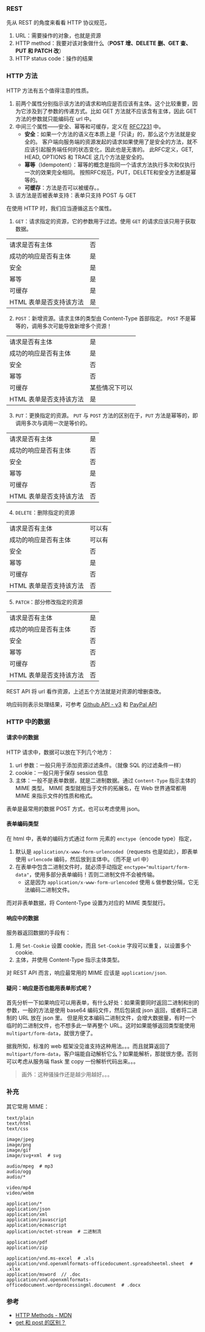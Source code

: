 ### REST

先从 REST 的角度来看看 HTTP 协议规范，

1. URL：需要操作的对象，也就是资源
2. HTTP method：我要对该对象做什么（**POST 增、DELETE 删、GET 查、PUT 和 PATCH 改**）
3. HTTP status code：操作的结果

### HTTP 方法

HTTP 方法有五个值得注意的性质。
1. 前两个属性分别指示该方法的请求和响应是否应该有主体。这个比较重要，因为它涉及到了参数的传递方式。比如 GET 方法就不应该含有主体，因此 GET 方法的参数就只能编码在 url 中。
1. 中间三个属性——安全、幂等和可缓存，定义在 [RFC7231](https://tools.ietf.org/html/rfc7231) 中。
    - **安全**：如果一个方法的语义在本质上是「只读」的，那么这个方法就是安全的。
        客户端向服务端的资源发起的请求如果使用了是安全的方法，就不应该引起服务端任何的状态变化，因此也是无害的。 
        此RFC定义，GET, HEAD, OPTIONS 和 TRACE 这几个方法是安全的。
    - **幂等**（Idempotent）：幂等的概念是指同一个请求方法执行多次和仅执行一次的效果完全相同。
        按照RFC规范，PUT，DELETE和安全方法都是幂等的。
    - **可缓存**：方法是否可以被缓存。。
1. 该方法是否被表单支持：表单只支持 POST 与 GET

在使用 HTTP 时，我们应当遵循这五个属性。

1. `GET`：请求指定的资源，它的参数用于过滤。使用 `GET` 的请求应该只用于获取数据。

|  |  |
| --- | --- |
| 请求是否有主体 | 否 |
| 成功的响应是否有主体 | 是 |
| 安全 | 是 |
| 幂等 | 是 |
| 可缓存 | 是 |
| HTML 表单是否支持该方法 | 是 |

2. `POST`：新增资源。请求主体的类型由 Content-Type 首部指定。
    `POST` 不是幂等的，调用多次可能导致新增多个资源！

|  |  |
| --- | --- |
| 请求是否有主体 | 是 |
| 成功的响应是否有主体 | 是 |
| 安全 | 否 |
| 幂等 | 否 |
| 可缓存 | 某些情况下可以 |
| HTML 表单是否支持该方法 | 是 |

3. `PUT`：更换指定的资源。
    `PUT` 与 `POST` 方法的区别在于，`PUT` 方法是幂等的，即调用多次与调用一次是等价的。

|  |  |
| --- | --- |
| 请求是否有主体 | 是 |
| 成功的响应是否有主体 | 否 |
| 安全 | 否 |
| 幂等 | 是 |
| 可缓存 | 否 |
| HTML 表单是否支持该方法 | 否 |

4. `DELETE`：删除指定的资源

|  |  |
| --- | --- |
| 请求是否有主体 | 可以有 |
| 成功的响应是否有主体 | 可以有 |
| 安全 | 否 |
| 幂等 | 是 |
| 可缓存 | 否 |
| HTML 表单是否支持该方法 | 否 |

5. `PATCH`：部分修改指定的资源

|  |  |
| --- | --- |
| 请求是否有主体 | 是 |
| 成功的响应是否有主体 | 否 |
| 安全 | 否 |
| 幂等 | 否 |
| 可缓存 | 否 |
| HTML 表单是否支持该方法 | 否 |

REST API 将 url 看作资源，上述五个方法就是对资源的增删查改。

响应码则表示处理结果，可参考 [Github API - v3](https://developer.github.com/v3/) 和 [PayPal API](https://developer.paypal.com/docs/api/overview)

### HTTP 中的数据

#### 请求中的数据

HTTP 请求中，数据可以放在下列几个地方：
1. url 参数：一般只用于添加资源过滤条件。（就像 SQL 的过滤条件一样）
1. cookie：一般只用于保存 session 信息
1. 主体：一般不是表单数据，就是二进制数据。通过 `Content-Type` 指示主体的 MIME 类型。
    MIME 类型就相当于文件的拓展名，在 Web 世界通常都用 MIME 来指示文件的性质和格式。

表单是最常用的数据 POST 方式，也可以考虑使用 json。

#### 表单编码类型

在 html 中，表单的编码方式通过 form 元素的 `enctype`（encode type）指定，
1. 默认是 `application/x-www-form-urlencoded`（requests 也是如此），即表单使用 `urlencode` 编码，然后放到主体中。（而不是 url 中）
1. 在表单中包含二进制文件时，就必须手动指定 `enctype="multipart/form-data"`，使用多部分表单编码！否则二进制文件不会被传输。
    - 这是因为 `application/x-www-form-urlencoded` 使用 `&` 做参数分隔，它无法编码二进制文件。

而对非表单数据，将 Content-Type 设置为对应的 MIME 类型就行。

#### 响应中的数据

服务器返回数据的手段有：
1. 用 `Set-Cookie` 设置 cookie，而且 `Set-Cookie` 字段可以重复，以设置多个 cookie.
1. 主体，并使用 Content-Type 指示主体类型。

对 REST API 而言，响应最常用的 MIME 应该是 `application/json`. 

#### 疑问：响应是否也能用表单形式呢？

首先分析一下如果响应可以用表单，有什么好处：如果需要同时返回二进制和别的参数，一般的方法是使用 base64 编码文件，然后包装成 json 返回，或者将二进制的 URL 放在 json 里。
但是用文本编码二进制文件，会增大数据量，有时一个临时的二进制文件，也不想多此一举再整个 URL。这时如果能够返回类型能使用 `multipart/form-data`，就很方便了。

据我所知，标准的 web 框架没见谁支持这种用法。。。而且就算返回了 `multipart/form-data`，客户端能自动解析它么？如果能解析，那就很方便。否则可以考虑从服务端 flask 里 copy 一份解析代码出来。。。

>画外：这种骚操作还是越少用越好。。。

###  补充

其它常用 MIME：
```shell
text/plain
text/html
text/css

image/jpeg
image/png
image/gif
image/svg+xml  # svg

audio/mpeg  # mp3
audio/ogg
audio/*

video/mp4
video/webm

application/*
application/json
application/xml
application/javascript
application/ecmascript
application/octet-stream  # 二进制流

application/pdf
application/zip

application/vnd.ms-excel  # .xls
application/vnd.openxmlformats-officedocument.spreadsheetml.sheet  # .xlsx
application/msword  // .doc
application/vnd.openxmlformats-officedocument.wordprocessingml.document  # .docx
```

### 参考

- [HTTP Methods - MDN](https://developer.mozilla.org/zh-CN/docs/Web/HTTP/Methods/POST)
- [get 和 post 的区别？](https://www.zhihu.com/question/28586791)